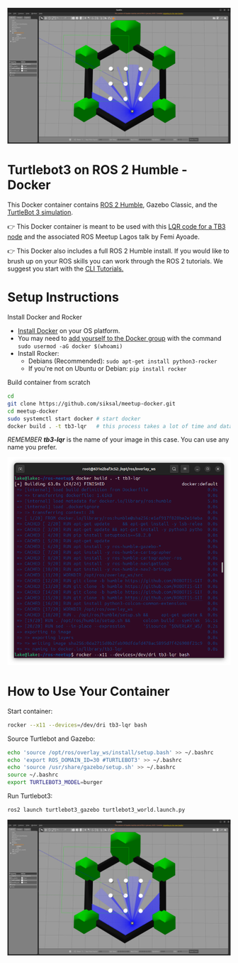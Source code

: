  ![The TurtleBot 3 on Gazebo Simulator in a Docker Container](/tb3.png)

# Turtlebot3 on ROS 2 Humble - Docker

This Docker container contains [ROS 2 Humble](https://docs.ros.org/en/humble/), Gazebo Classic, and the [TurtleBot 3 simulation](https://emanual.robotis.com/docs/en/platform/turtlebot3/quick-start/).

👉 This Docker container is meant to be used with this [LQR code for a TB3 node](tbd) and the associated ROS Meetup Lagos talk by Femi Ayoade.

👉 This Docker also includes a full ROS 2 Humble install. If you would like to brush up on your ROS skills you can work through the ROS 2 tutorials. We suggest you start with the [CLI Tutorials.](https://docs.ros.org/en/humble/Tutorials/Beginner-CLI-Tools.html)


# Setup Instructions

Install Docker and Rocker

* [Install Docker](https://docs.docker.com/get-started/get-docker/) on your OS platform.
* You may need to [add yourself to the Docker group](https://stackoverflow.com/questions/21871479/docker-cant-connect-to-docker-daemon) with the command `sudo usermod -aG docker $(whoami)` 
* Install Rocker:
    * Debians (Recommended): `sudo apt-get install python3-rocker`
    * If you're not on Ubuntu or Debian: `pip install rocker`

Build container from scratch

```bash 
cd 
git clone https://github.com/siksal/meetup-docker.git
cd meetup-docker
sudo systemctl start docker # start docker
docker build . -t tb3-lqr   # this process takes a lot of time and data
```

*REMEMBER **tb3-lqr*** is the name of your image in this case. You can use any name you prefer.

 ![Docker Build](/docker-build.png)


# How to Use Your Container
Start container: 
```bash 
rocker --x11 --devices=/dev/dri tb3-lqr bash
```

Source Turtlebot and Gazebo:
``` bash
echo 'source /opt/ros/overlay_ws/install/setup.bash' >> ~/.bashrc
echo 'export ROS_DOMAIN_ID=30 #TURTLEBOT3' >> ~/.bashrc
echo 'source /usr/share/gazebo/setup.sh' >> ~/.bashrc
source ~/.bashrc
export TURTLEBOT3_MODEL=burger
```

Run Turtlebot3:
```bash
ros2 launch turtlebot3_gazebo turtlebot3_world.launch.py
```
 ![The TurtleBot 3 on Gazebo Simulator in a Docker Container](/tb3.png)
